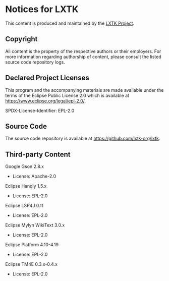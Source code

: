# Notices for LXTK

This content is produced and maintained by the [LXTK Project](https://lxtk.org).

## Copyright

All content is the property of the respective authors or their employers.
For more information regarding authorship of content, please consult the
listed source code repository logs.

## Declared Project Licenses

This program and the accompanying materials are made available under
the terms of the Eclipse Public License 2.0 which is available at
<https://www.eclipse.org/legal/epl-2.0/>.

SPDX-License-Identifier: EPL-2.0

## Source Code

The source code repository is available at <https://github.com/lxtk-org/lxtk>.

## Third-party Content

Google Gson 2.8.x

 * License: Apache-2.0

Eclipse Handly 1.5.x

 * License: EPL-2.0

Eclipse LSP4J 0.11

 * License: EPL-2.0

Eclipse Mylyn WikiText 3.0.x

 * License: EPL-2.0

Eclipse Platform 4.10-4.19

 * License: EPL-2.0

Eclipse TM4E 0.3.x-0.4.x

 * License: EPL-2.0
